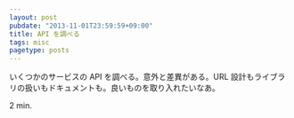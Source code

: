 ```yaml
---
layout: post
pubdate: "2013-11-01T23:59:59+09:00"
title: API を調べる
tags: misc
pagetype: posts
---
```

いくつかのサービスの API を調べる。意外と差異がある。URL 設計もライブラリの扱いもドキュメントも。良いものを取り入れたいなあ。

2 min.
